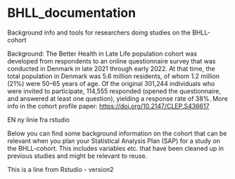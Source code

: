 # BHLL_documentation

Background info and tools for researchers doing studies on the BHLL-cohort

Background: The Better Health in Late Life population cohort was developed from respondents to an online questionnaire survey that was conducted in Denmark in late 2021 through early 2022. At that time, the total population in Denmark was 5.6 million residents, of whom 1.2 million (21%) were 50–65 years of age. Of the original 301,244 individuals who were invited to participate, 114,555 responded (opened the questionnaire, and answered at least one question), yielding a response rate of 38%. More info in the cohort profile paper: <https://doi.org/10.2147/CLEP.S436617>

EN ny linie fra rstudio

Below you can find some background information on the cohort that can be relevant when you plan your Statistical Analysis Plan (SAP) for a study on the BHLL-cohort. This includes variables etc. that have been cleaned up in previous studies and might be relevant to reuse.

This is a line from Rstudio - version2
